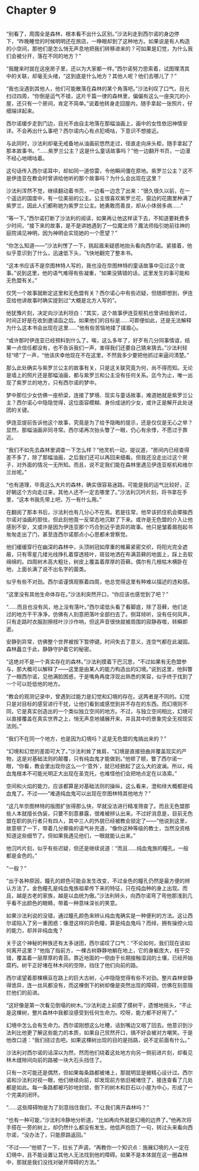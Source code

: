 # Chapter 9

<br>
“别看了，周围全是森林，根本看不出什么区别。”沙法利走到西尔诺的身边停下，“昨晚睡觉的时候明明还在旅店，一睁眼却到了这种地方。如果说是有人构造的小空间，那他们是怎么悄无声息地把我们转移进来的？可如果是幻觉，为什么我们会被分开，落在不同的地方？”

“我醒来时就在这座房子里，还以为大家都一样。”西尔诺努力思索着，试图理清其中的关联，却毫无头绪，“这到底是什么地方？其他人呢？他们去哪儿了？”

“我也没遇到其他人，他们可能散落在森林的某个角落吧。”沙法利叹了口气，目光扫过四周，“你倒是运气不错，这片千篇一律的森林里，偏偏有这么一座突兀的小屋，还只有一个房间，肯定不简单。”说着他转身走回屋内，随手拿起一张照片，仔细端详起来。

西尔诺缓步走到门边，目光不由自主地落在那幅油画上，画中的女性依旧神情安详。不会再出什么事吧？西尔诺内心有点犯嘀咕，下意识不想接近。

与此同时，沙法利却毫无戒备地从油画前悠然走过，径直走向床头柜，随手拿起了那本故事书。“……紫罗兰公主？这是什么童话故事吗？”他一边翻开书页，一边漫不经心地嘀咕着。

这句话传入西尔诺耳中，却如同一道惊雷，令他瞬间僵在原地。紫罗兰公主？这不是伊连亚在教会时曾讲给他听的那个故事吗？为什么会出现在这里？

沙法利浑然不觉，继续翻动着书页，一边看一边念了出来：“很久很久以前，在一个遥远的国度中，有一位美丽的公主。公主很喜欢紫罗兰花，窗边的花圃里种满了紫罗兰，因此人们都称她为紫罗兰公主。她勇敢而善良，却从小体弱多病……”

“等一下。”西尔诺打断了沙法利的阅读，如果再让他这样读下去，不知道要耗费多少时间，“接下来的故事，是不是讲她遇到了一位魔法师？魔法师指引她前往神的庭院谒见神明，因为神明会实现她的一个愿望？”

“你怎么知道——”沙法利愣了一下，挑起眉来疑惑地抬头看向西尔诺。紧接着，他似乎意识到了什么，迅速低下头，飞快地翻完了整本书。

“这本书应该不是奈图林特人写的，我也没在奈图林特的童话故事中见过这个故事。”说到这里，他的语气难得有些凝重，“如果没猜错的话，这里发生的事可能和无色盟有关。”

仅凭一个故事就断定这里和无色盟有关？西尔诺心中有些迟疑，但随即想到，伊连亚给他讲故事时确实提到过“大概是北方人写的”。

他犹豫片刻，决定向沙法利坦白：“其实，这个故事伊连亚枢机也曾讲给我听过，时间正好是在收到邀请函之后。如果他们的目标是……可即便如此，还是无法解释为什么这本书会出现在这里……”他有些苦恼地揉了揉眉心。

“或许那时伊连亚已经预料到什么了。唉，这么多年了，好歹有几分同事情谊，结果一点信任都没有，也不告诉我们一声，害得我们还要自己猜来猜去。”沙法利轻轻“啧”了一声，“他该庆幸他现在不在这里，不然我多少要把他抓过来逼问清楚。”

那么此处确实与紫罗兰公主的故事有关，只是这关联究竟为何，尚不得而知。无论是墙上的照片还是那幅油画，都与紫罗兰和公主没有任何关系。迄今为止，唯一出现了紫罗兰的地方，只有西尔诺的梦中。

梦中那位少女仿佛一座桥梁，连接了梦境、现实与童话故事，难道她就是紫罗兰公主？西尔诺心中隐隐觉得，这位面容模糊、身份成谜的少女，或许正是解开此处谜团的关键。

伊连亚提前告诉他这个故事，究竟是为了给予隐晦的提示，还是仅仅是无心之举？显然，那幅油画非同寻常。西尔诺再次抬头瞥了一眼，仍心有余悸，不愿过于靠近。

“我们不如先去森林里调查一下怎么样？”他灵机一动，提议道，“房间内已经查得差不多了，除了那幅油画，之后我们还可以再回来细看。但我还没走出过这个房子，对外面的情况一无所知。而且，说不定我们能在森林里遇见伊连亚枢机和维尔兰丝呢。”

“也有道理，毕竟这么大片的森林，确实很容易迷路。可能是我的运气比较好，正好朝这个方向走过来，其他人还不一定去哪里了。”沙法利沉吟片刻，将书拿在手里，“这本书我先带上吧，万一有什么用。”

在翻阅了那本书后，沙法利也有几分心不在焉。若是往常，他早该抓住机会揶揄西尔诺对油画的胆怯，但此刻他竟一反常态地沉默了下来。或许是无色盟的介入让他感到不安，又或许是因为伊连亚那个巧合到近乎诡异的故事。他只是皱着眉抱起书匆匆走出了门，甚至连西尔诺那点小心思都未曾察觉。

他们缓缓穿行在幽深的森林中，头顶树冠如厚重的帷幕紧密交织，将阳光完全遮蔽，只有零星几缕光线挣扎着穿透枝叶，斑驳地洒在布满苔藓的地面上，踩上去软绵绵的。四周树木高大粗壮，树皮上覆盖着厚厚的苔藓。偶尔有几根枯木横卧在地，上面长满了说不出名字的菌类。

似乎有些不对劲。西尔诺谨慎观察着四周，他总觉得这里有种难以描述的违和感。

“这里没有其他生命体存在。”沙法利突然开口，“你应该也感觉到了吧？”

“……而且也没有风，地上没有落叶。”西尔诺低头看了看脚底，除了苔藓，他们走过的地方干干净净，仿佛有人刻意把落叶全部扫去了。侧耳倾听，没有任何风声，只有走路时衣服刮擦枝叶沙沙作响，但这声音很快就被周围的寂静吞噬，转瞬即逝。

安静到异常，仿佛整个世界被按下暂停键。时间失去了意义，连空气都在此凝固。森林矗立于此，静静守护着它的秘密。

“这绝对不是一个真实存在的森林。”沙法利摸着下巴沉思，“不过如果有无色盟参与，那大概可以解释了——这里是由某人的能力构造出的幻境。”说到这里，他斜瞥了一眼西尔诺，见他满脸困惑，于是嘴角再度浮现出熟悉的笑容，似乎终于找到了一个可以贬低他的地方。

“教会的观测记录中，曾遇到过能力是幻觉和幻境的存在。这两者是不同的。幻觉只是对目标的感官进行干扰，让他们看到或感觉到并不存在的东西。而幻境则不同，它是真实创造出的一个类似独立空间的地方。不过，与独立空间相比，幻境可以直接覆盖在真实世界之上，悄无声息地铺展开来，并且其中的景象完全无视现实法则。”

“我们不在同一个地方，也是因为幻境吗？这是无色盟的鬼搞出来的？”

“幻境和幻觉的差距可大了。”沙法利耸了耸肩，“幻境是直接扭曲并覆盖现实的产物，这是对基础法则的颠覆，只有纯血鬼才能做到。”他顿了顿，瞥了西尔诺一眼，“你看，教会里出现你这么一个‘意外’，就已经掀起了这么大的波澜。所以，纯血鬼根本不可能光明正大出现在圣克托，也难怪他们会把地点定在以洛索。”

空间和火焰的能力，应该都算是对基础法则的操纵，这么看来，澄和绯大概都是纯血鬼了。不过——“难道纯血鬼可以出现在奈图林特其他地方？”

“这几年奈图林特的版图扩张得那么快，早就没法进行精准筛查了。而且无色盟那些人本就擅长伪装，只要不刻意暴露，很难被辨认出来。不过好消息是，目前无色盟在职的执行者只有四人，其中三人的外貌已经被教会锁定了——”他说到这里，故意顿了一下，带着几分揶揄的语气补充道，“像你这种等级的教士，当然没资格知道这些细节了。但如果我遇见他们，一眼就能认出来。”

他沉吟片刻，似乎有些迟疑，但还是继续说道：“而且……纯血鬼族的瞳孔，一般都是金色的。”

“一般？”

“出于各种原因，瞳孔的颜色可能会发生改变，不过金色的瞳孔仍然是最方便的辨认方法了。金色瞳孔是纯血鬼族祖辈传下来的特征，只在纯血种的身上出现。而且，越是古老的家族，越是以血统为傲。”沙法利转头，向西尔诺弯了弯他那浅到几乎看不出颜色的眼睛，带着一种意味深长的笑意。

如果沙法利说的没错，通过瞳孔颜色来辨认纯血鬼确实是一种便利的方法。这让西尔诺陷入了另一重困惑：像澄这样的异色瞳，算是纯血鬼吗？而绯，拥有操控火焰的能力，却并非纯血鬼？

关于这个神秘的种族还有太多谜团，西尔诺叹了口气：“不论如何，我们现在该如何离开这里？”他指了指前方，一棵古树静静地躺在地上，它的身躯庞大，枝干交错，覆盖着一层厚厚的青苔。靠近地面的一侧由于长期接触湿润的土壤，已经开始腐朽。树干正好堵在林木间的空隙，挡住了他们向前的路。

西尔诺望着那棵横亘在路上的巨大古树，心中隐隐觉得有些不对劲。整片森林安静得诡异，连一丝风都没有，而这棵倒下的树却像是突然出现的障碍，仿佛在刻意阻拦他们的前进。

“这好像是第一次看见倒塌的树木。”沙法利走上前摸了摸树干，遗憾地摇头，“不止是这棵树，整片森林中我都没感受到任何生命力。哎呀，能力都不好用了。”

幻境中怎么会有生命力。西尔诺刚想这么吐槽，话到嘴边又咽了回去。他意识到沙法利比他更了解这些能力的本质，如果自己贸然开口，搞不好会被对方嘲笑。于是他改口道：“我们绕过去吧。如果这棵树出现的目的是挡路，说不定前面有什么。”

沙法利对西尔诺的话深以为然，然而他们绕着这处地方向另一侧前进片刻，却看见林木缝隙间向前的路被一块大石头挡住了。

只有一次可能还是偶然，但如果每条路都被堵上，那就明显是被精心设计过。西尔诺和沙法利对视一眼，他们继续向前，却发现前方依旧被堵住了，接连查看了几处都是如此。每一条路都被巧妙地封锁，倒下的树木和巨石以小屋为中心，形成了一个完美的闭环。

“……这些障碍物是为了刻意挡住我们，不让我们离开森林吗？”

“也有一种可能，”沙法利冷静地分析道，“比如再向外就是幻境的边界了。”他再次将手搭在一旁的树上，却仍然什么都没有发生。他低声抱怨了一句，转过头来看向西尔诺，“没办法了，只能原路返回。”

“不过——”他顿了一下，拉长了声调，“再教你一个知识点：施展幻境的人一定在幻境中，且不能设置让其他人无法找到他的障碍。如果不是本体就在这一圈森林中，那就是我们没找对破开障碍的方法。”
